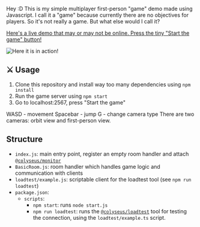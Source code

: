 
Hey :D
This is my simple multiplayer first-person "game" demo made using Javascript. I call it a "game" because currently there are no objectives for players. So it's not really a game. But what else would I call it?

[Here's a live demo that may or may not be online. Press the tiny "Start the game" button!](http://babylon-multiplayer-game-demo.azurewebsites.net)

![Here it is in action!](https://im2.ezgif.com/tmp/ezgif-2-2d51c6bd30c6.gif)

## :crossed_swords: Usage

 1. Clone this repository and install way too many dependencies using `npm install`
 2. Run the game server using `npm start`
 3. Go to localhost:2567, press "Start the game"

WASD - movement
Spacebar - jump
G - change camera type
There are two cameras: orbit view and first-person view.

## Structure

- `index.js`: main entry point, register an empty room handler and attach [`@colyseus/monitor`](https://github.com/colyseus/colyseus-monitor)
- `BasicRoom.js`: room handler which handles game logic and communication with clients
- `loadtest/example.js`: scriptable client for the loadtest tool (see `npm run loadtest`)
- `package.json`:
    - `scripts`:
        - `npm start`: runs `node start.js`
        - `npm run loadtest`: runs the [`@colyseus/loadtest`](https://github.com/colyseus/colyseus-loadtest/) tool for testing the connection, using the `loadtest/example.ts` script.
